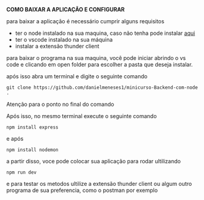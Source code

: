 **COMO BAIXAR A APLICAÇÃO E CONFIGURAR**


para baixar a aplicação é necessário cumprir alguns requisitos

* ter o node instalado na sua maquina, caso não tenha pode instalar [aqui](https://nodejs.org/en/download)
* ter o vscode instalado na sua máquina
* instalar a extensão thunder client

para baixar o programa na sua maquina, você pode iniciar abrindo o vs code e clicando em open folder para escolher a pasta que deseja instalar.

após isso abra um terminal e digite o seguinte comando

````
git clone https://github.com/danielmeneses1/minicurso-Backend-com-node .
````

Atenção para o ponto no final do comando

Após isso, no mesmo terminal execute o seguinte comando
````
npm install express
````
e após 
````
npm install nodemon
````



a partir disso, voce pode colocar sua aplicação para rodar ultilizando 

````
npm run dev
````

e para testar os metodos ultilize a extensão thunder client ou algum outro programa de sua preferencia, como o postman por exemplo